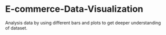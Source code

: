 # E-commerce-Data-Visualization
Analysis data by using different bars and plots to get deeper understanding of dataset.
